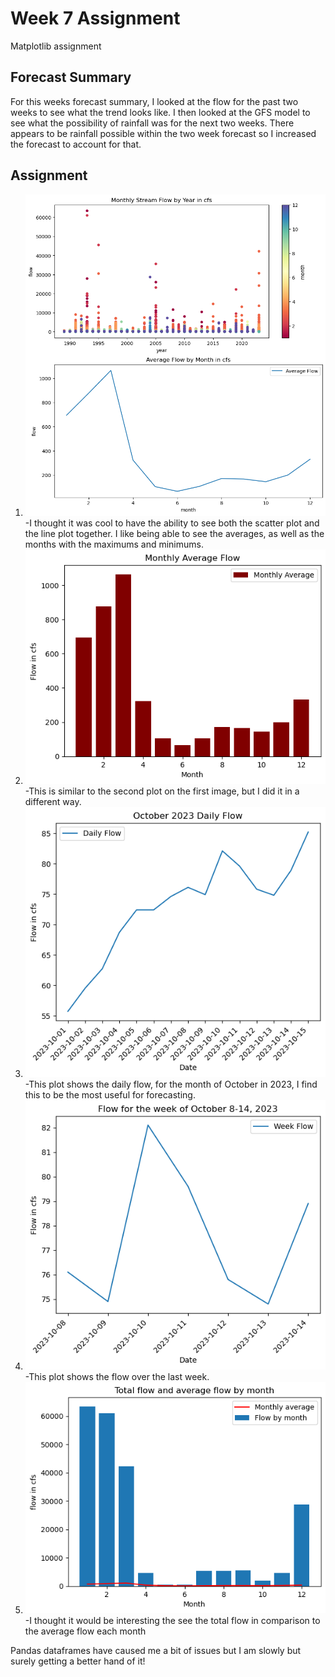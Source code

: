 # Week 7 Assignment

Matplotlib assignment

## Forecast Summary
For this weeks forecast summary, I looked at the flow for the past two weeks to see what the trend looks like. I then looked at the GFS model to see what the possibility of rainfall was for the next two weeks. There appears to be rainfall possible within the two week forecast so I increased the forecast to account for that.

## Assignment
1. ![graph_1](graph_1.png)
   -I thought it was cool to have the ability to see both the scatter plot and the line plot together. I like being able to see the averages, as well as the months with the maximums and minimums. 
2. ![graph_2](graph_2.png)
   -This is similar to the second plot on the first image, but I did it in a different way. 
3. ![graph_3](graph_3.png)
   -This plot shows the daily flow, for the month of October in 2023, I find this to be the most useful for forecasting.
4. ![Graph_4](Graph_4.png)
   -This plot shows the flow over the last week.
5. ![graph_5](Graph_5.png)
   -I thought it would be interesting the see the total flow in comparison to the average flow each month

Pandas dataframes have caused me a bit of issues but I am slowly but surely getting a better hand of it!
